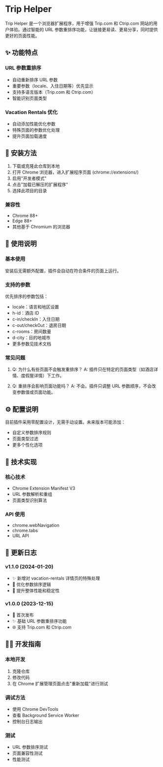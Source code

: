 # Trip Helper

Trip Helper 是一个浏览器扩展程序，用于增强 Trip.com 和 Ctrip.com 网站的用户体验。通过智能的 URL 参数重排序功能，让链接更易读、更易分享，同时提供更好的页面性能。

## ✨ 功能特点

### URL 参数重排序

- 自动重新排序 URL 参数
- 重要参数（locale、入住日期等）优先显示
- 支持多语言版本（Trip.com 和 Ctrip.com）
- 智能识别页面类型

### Vacation Rentals 优化

- 自动添加性能优化参数
- 特殊页面的参数优化处理
- 提升页面加载速度

## 🚀 安装方法

1. 下载或克隆此仓库到本地
2. 打开 Chrome 浏览器，进入扩展程序页面 (chrome://extensions/)
3. 启用"开发者模式"
4. 点击"加载已解压的扩展程序"
5. 选择此项目的目录

### 兼容性

- Chrome 88+
- Edge 88+
- 其他基于 Chromium 的浏览器

## 📖 使用说明

### 基本使用

安装后无需额外配置，插件会自动在符合条件的页面上运行。

### 支持的参数

优先排序的参数包括：

- locale：语言和地区设置
- h-id：酒店 ID
- c-in/checkIn：入住日期
- c-out/checkOut：退房日期
- c-rooms：房间数量
- d-city：目的地城市
- 更多参数见技术文档

### 常见问题

1. Q: 为什么有些页面不会触发重排序？
   A: 插件只在特定的页面类型（如酒店详情、度假屋详情）下工作。

2. Q: 重排序会影响页面功能吗？
   A: 不会。插件只调整 URL 参数顺序，不会改变参数值或页面功能。

## ⚙️ 配置说明

目前插件采用零配置设计，无需手动设置。未来版本可能添加：

- 自定义参数排序规则
- 页面类型过滤
- 更多个性化选项

## 🔧 技术实现

### 核心技术

- Chrome Extension Manifest V3
- URL 参数解析和重组
- 页面类型识别算法

### API 使用

- chrome.webNavigation
- chrome.tabs
- URL API

## 📝 更新日志

### v1.1.0 (2024-01-20)

- ✨ 新增对 vacation-rentals 详情页的特殊处理
- 🔄 优化参数排序逻辑
- 🚀 提升整体性能和稳定性

### v1.0.0 (2023-12-15)

- 🎉 首次发布
- ✨ 基础 URL 参数重排序功能
- 🌐 支持 Trip.com 和 Ctrip.com

## 👨‍💻 开发指南

### 本地开发

1. 克隆仓库
2. 修改代码
3. 在 Chrome 扩展管理页面点击"重新加载"进行测试

### 调试方法

- 使用 Chrome DevTools
- 查看 Background Service Worker
- 控制台日志输出

### 测试

- URL 参数排序测试
- 页面兼容性测试
- 性能测试

